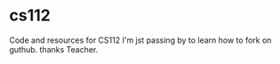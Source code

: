 # cs112
Code and resources for CS112
I'm jst passing by to learn how to fork on guthub. thanks Teacher.
